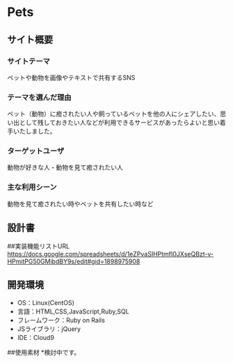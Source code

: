 # Pets

## サイト概要
### サイトテーマ
ペットや動物を画像やテキストで共有するSNS

### テーマを選んだ理由
ペット（動物）に癒されたい人や飼っているペットを他の人にシェアしたい、思い出として残しておきたい人などが利用できるサービスがあったらよいと思い着手いたしました。

### ターゲットユーザ
動物が好きな人・動物を見て癒されたい人

### 主な利用シーン
動物を見て癒されたい時やペットを共有したい時など

## 設計書

##実装機能リストURL
https://docs.google.com/spreadsheets/d/1eZPvaSIHPtmfI0JXseQBzt-v-HPmitPG50GMibdBY9s/edit#gid=1898975908

## 開発環境
- OS：Linux(CentOS)
- 言語：HTML,CSS,JavaScript,Ruby,SQL
- フレームワーク：Ruby on Rails
- JSライブラリ：jQuery
- IDE：Cloud9

##使用素材
*検討中です。